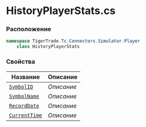 
# HistoryPlayerStats.cs
### Расположение
```csharp
namespace TigerTrade.Tc.Connectors.Simulator.Player  
    class HistoryPlayerStats
```

### Свойства
| Название | Описание |
| --- | --- |
| [`SymbolID`](./Свойства/SymbolID.md) | *Описание* |
| [`SymbolName`](./Свойства/SymbolName.md) | *Описание* |
| [`RecordDate`](./Свойства/RecordDate.md) | *Описание* |
| [`CurrentTime`](./Свойства/CurrentTime.md) | *Описание* |
